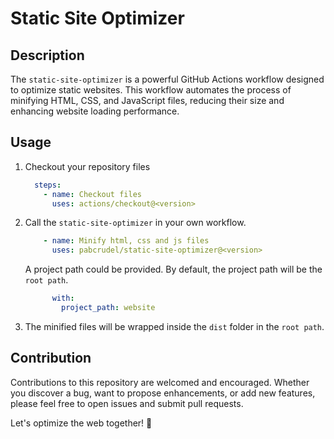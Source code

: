 # Static Site Optimizer

## Description

The `static-site-optimizer` is a powerful GitHub
Actions workflow designed to optimize static websites. This workflow automates
the process of minifying HTML, CSS, and JavaScript files, reducing their size
and enhancing website loading performance.

## Usage

1. Checkout your repository files

    ```yml
      steps:
        - name: Checkout files
          uses: actions/checkout@<version>
    ```

2. Call the `static-site-optimizer` in your own workflow.

    ```yml
        - name: Minify html, css and js files
          uses: pabcrudel/static-site-optimizer@<version>
    ```

    A project path could be provided. By default, the project path will be the
    `root path`.

    ```yml
          with:
            project_path: website
    ```

3. The minified files will be wrapped inside the `dist` folder in the `root
   path`.

## Contribution

Contributions to this repository are welcomed and encouraged. Whether you
discover a bug, want to propose enhancements, or add new features, please feel
free to open issues and submit pull requests.

Let's optimize the web together! 🚀
